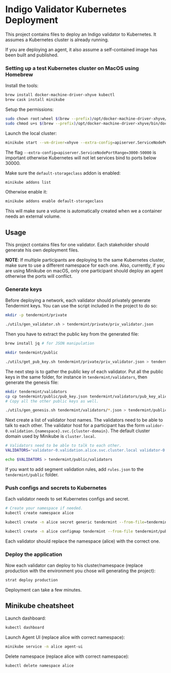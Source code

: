 # Indigo Validator Kubernetes Deployment

This project contains files to deploy an Indigo validator to Kubernetes. It assumes a Kubernetes cluster is already running.

If you are deploying an agent, it also assume a self-contained image has been built and published.

### Setting up a test Kubernetes cluster on MacOS using Homebrew

Install the tools:

```bash
brew install docker-machine-driver-xhyve kubectl
brew cask install minikube
```

Setup the permissions:

```bash
sudo chown root:wheel $(brew --prefix)/opt/docker-machine-driver-xhyve/bin/docker-machine-driver-xhyve
sudo chmod u+s $(brew --prefix)/opt/docker-machine-driver-xhyve/bin/docker-machine-driver-xhyve
```

Launch the local cluster:

```bash
minikube start --vm-driver=xhyve --extra-config=apiserver.ServiceNodePortRange=3000-50000
```

The flag `--extra-config=apiserver.ServiceNodePortRange=3000-50000` is important otherwise Kubernetes will not let services bind to ports below 30000.

Make sure the `default-storageclass` addon is enabled:

```bash
minikube addons list
```

Otherwise enable it:

```bash
minikube addons enable default-storageclass
```

This will make sure a volume is automatically created when we a container needs an external volume.

## Usage

This project contains files for one validator. Each stakeholder should generate his own deployment files.

**NOTE**: If multiple participants are deploying to the same Kubernetes cluster, make sure to use a different namespace for each one. Also, currently, if you are using Minikube on macOS, only one participant should deploy an agent otherwise the ports will conflict.

### Generate keys

Before deploying a network, each validator should privately generate Tendermint keys. You can use the script included in the project to do so:

```bash
mkdir -p tendermint/private

./utils/gen_validator.sh > tendermint/private/priv_validator.json
```

Then you have to extract the public key from the generated file:

```bash
brew install jq # for JSON manipulation

mkdir tendermint/public

./utils/get_pub_key.sh tendermint/private/priv_validator.json > tendermint/public/pub_key.json
```

The next step is to gather the public key of each validator. Put all the public keys in the same folder, for instance in `tendermint/validators`, then generate the genesis file:

```bash
mkdir tendermint/validators
cp cp tendermint/public/pub_key.json tendermint/validators/pub_key_alice.json
# Copy all the other public keys as well.

./utils/gen_genesis.sh tendermint/validators/*.json > tendermint/public/genesis.json
```

Next create a list of validator host names. The validators need to be able to talk to each other. The validator host for a participant has the form `validor-0.validation.{namespace}.svc.{cluster-domain}`. The default cluster domain used by Minikube is `cluster.local`.

```bash
# Validators need to be able to talk to each other.
VALIDATORS='validator-0.validation.alice.svc.cluster.local validator-0.validation.bob.svc.cluster.local validator-0.validation.carla.svc.cluster.local validator-0.validation.denis.svc.cluster.local'

echo $VALIDATORS > tendermint/public/validators
```

If you want to add segment validation rules, add `rules.json` to the `tendermint/public` folder.

### Push configs and secrets to Kubernetes

Each validator needs to set Kubernetes configs and secret.

```bash
# Create your namespace if needed.
kubectl create namespace alice

kubectl create -n alice secret generic tendermint --from-file=tendermint/private

kubectl create -n alice configmap tendermint --from-file tendermint/public
```

Each validator should replace the namespace (alice) with the correct one.

### Deploy the application

Now each validator can deploy to his cluster/namespace (replace production with the environment you chose will generating the project):

```bash
strat deploy production
```

Deployment can take a few minutes.

## Minikube cheatsheet

Launch dashboard:
```bash
kubectl dashboard
```

Launch Agent UI (replace alice with correct namespace):
```bash
minikube service -n alice agent-ui
```

Delete namespace (replace alice with correct namespace):
```bash
kubectl delete namespace alice
```
